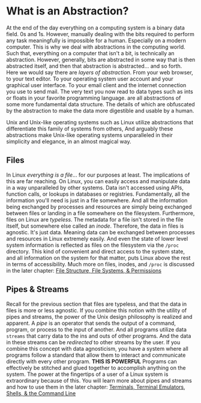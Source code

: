 # What is an Abstraction?

At the end of the day everything on a computing system is a binary data field. 0s and 1s. However,  manually dealing with the bits required to perform any task meaningfully is impossible for a human. Especially on a modern computer. This is why we deal with abstractions in the computing world. Such that, everything on a computer that isn't a bit, is technically an abstraction. However, generally, bits are abstracted in some way that is then abstracted itself, and then that abstraction is abstracted... and so forth. Here we would say there are *layers of abstraction*. From your web browser, to your text editor. To your operating system user account and your graphical user interface. To your email client and the internet connection you use to send mail. The very text you now read to data types such as ints or floats in your favorite programming language. are all abstractions of some more fundamental data structure. The details of which are obfuscated by the abstraction to make the data more digestible and usable by a human. 

Unix and Unix-like operating systems such as Linux utilize abstractions that differentiate this family of systems from others, And arguably these abstractions make Unix-like operating systems unparalleled in their simplicity and elegance, in an almost magical way.

## Files
In Linux *everything is a file*... for our purposes at least. The implications of this are far reaching. On Linux, you can easily access and manipulate data in a way unparalleled by other systems. Data isn't accessed using APIs, function calls, or lookups in databases or registries. Fundamentally, all the information you'll need is just in a file somewhere. And all the information being exchanged by processes and resources are simply being exchanged between files or landing in a file somewhere on the filesystem. Furthermore, files on Linux are *typeless*. The metadata for a file isn't stored in the file itself, but somewhere else called an *inode*. Therefore, the data in files is agnostic. It's just data. Meaning data can be exchanged between processes and resources in Linux extremely easily. And even the state of lower level system information is reflected as files on the filesystem via the `/proc` directory. This kind of convenient and direct access to the system state, and all information on the system for that matter, puts Linux above the rest in terms of accessibility. Much more on files, inodes, and `/proc` is discussed in the later chapter: [File Structure, File Systems, & Permissions
]()

## Pipes & Streams
Recall for the previous section that files are typeless, and that the data in files is more or less agnostic. If you combine this notion with the utility of pipes and streams, the power of the Unix design philosophy is realized and apparent. A *pipe* is an operator that sends the output of a command, program, or process to the input of another. And all programs utilize data `streams` that carry data to the ins and outs of other programs. And the data in these streams can be *redirected* to other streams by the user. If you combine this concept with data agnosticism, you have a system where all programs follow a standard that allow them to interact and communicate directly with every other program. **THIS IS POWERFUL** Programs can effectively be stitched and glued together to accomplish anything on the system. The power at the fingertips of a user of a Linux system is extraordinary because of this. You will learn more about pipes and streams and how to use them in the later chapter: [Terminals, Terminal Emulators, Shells, & the Command Line](./../term/README.md)
